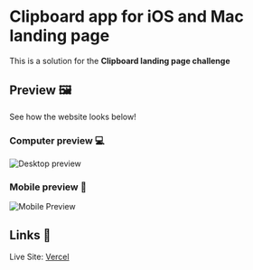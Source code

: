 # Clipboard app for iOS and Mac landing page
This is a solution for the **Clipboard landing page challenge**

## Preview 🖼
See how the website looks below!
### Computer preview 💻
![Desktop preview](https://github.com/Code-Beaker/clipboard-landing-page-fmentor-project/assets/99812762/20d3b683-e2e9-460b-8f54-fb97baaab94c)

### Mobile preview 📱
![Mobile Preview](![photo_2024-04-14_23-09-01](https://github.com/Code-Beaker/clipboard-landing-page-fmentor-project/assets/99812762/9f9d5c34-8433-4b3f-9618-41e51aaae471)
)

## Links 🔗
Live Site: [Vercel](https://clipboard-landing-page-fmentor-project.vercel.app/)
